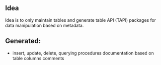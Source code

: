 ## Idea

Idea is to only maintain tables and generate table API (TAPI) packages for data manipulation based on metadata.

## Generated:
<ul>
  <li>
    insert, update, delete, querying procedures
    documentation based on table columns comments
  </li>
</ul>
